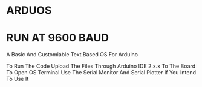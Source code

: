# ARDUOS
# RUN AT 9600 BAUD
A Basic And Customiable Text Based OS For Arduino

To Run The Code Upload The Files Through Arduino IDE 2.x.x To The Board
To Open OS Terminal Use The Serial Monitor And Serial Plotter If You Intend To Use It
